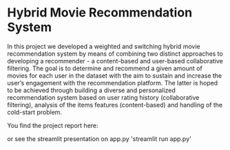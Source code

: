 # Hybrid Movie Recommendation System

In this project we developed a weighted and switching hybrid movie recommendation system by means of combining two distinct approaches to developing a recommender - a content-based and user-based collaborative filtering. The goal is to determine and recommend a given amount of movies for each user in the dataset with the aim to sustain and increase the user’s engagement with the recommendation platform. The latter is hoped to be achieved through building a diverse and personalized recommendation system based on user rating history (collaborative filtering), analysis of the items features (content-based) and handling of the cold-start problem.

You find the project report here:

or see the streamlit presentation on app.py
'streamlit run app.py'

